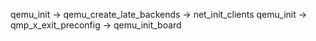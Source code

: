 qemu_init -> qemu_create_late_backends -> net_init_clients
qemu_init -> qmp_x_exit_preconfig -> qemu_init_board
